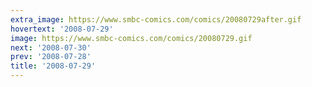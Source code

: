 ```yaml
---
extra_image: https://www.smbc-comics.com/comics/20080729after.gif
hovertext: '2008-07-29'
image: https://www.smbc-comics.com/comics/20080729.gif
next: '2008-07-30'
prev: '2008-07-28'
title: '2008-07-29'
---
```


